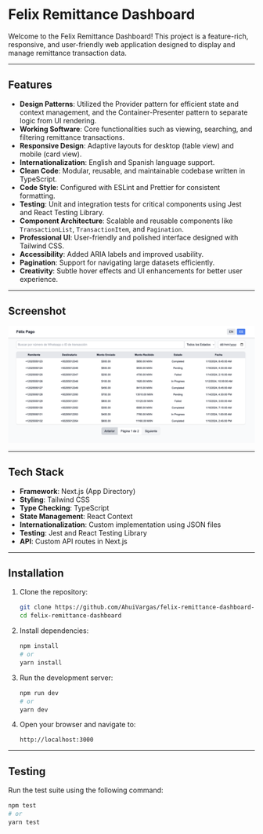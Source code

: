 # Felix Remittance Dashboard

Welcome to the Felix Remittance Dashboard! This project is a feature-rich, responsive, and user-friendly web application designed to display and manage remittance transaction data.

---

## Features

- **Design Patterns**: Utilized the Provider pattern for efficient state and context management, and the Container-Presenter pattern to separate logic from UI rendering.
- **Working Software**: Core functionalities such as viewing, searching, and filtering remittance transactions.
- **Responsive Design**: Adaptive layouts for desktop (table view) and mobile (card view).
- **Internationalization**: English and Spanish language support.
- **Clean Code**: Modular, reusable, and maintainable codebase written in TypeScript.
- **Code Style**: Configured with ESLint and Prettier for consistent formatting.
- **Testing**: Unit and integration tests for critical components using Jest and React Testing Library.
- **Component Architecture**: Scalable and reusable components like `TransactionList`, `TransactionItem`, and `Pagination`.
- **Professional UI**: User-friendly and polished interface designed with Tailwind CSS.
- **Accessibility**: Added ARIA labels and improved usability.
- **Pagination**: Support for navigating large datasets efficiently.
- **Creativity**: Subtle hover effects and UI enhancements for better user experience.

---

## Screenshot


![Screenshot of Felix Remittance Dashboard](public/screenshot.png)

---

## Tech Stack

- **Framework**: Next.js (App Directory)
- **Styling**: Tailwind CSS
- **Type Checking**: TypeScript
- **State Management**: React Context
- **Internationalization**: Custom implementation using JSON files
- **Testing**: Jest and React Testing Library
- **API**: Custom API routes in Next.js

---

## Installation

1. Clone the repository:
   ```bash
   git clone https://github.com/AhuiVargas/felix-remittance-dashboard-next.git
   cd felix-remittance-dashboard
   ```

2. Install dependencies:
   ```bash
   npm install
   # or
   yarn install
   ```

3. Run the development server:
   ```bash
   npm run dev
   # or
   yarn dev
   ```

4. Open your browser and navigate to:
   ```
   http://localhost:3000
   ```

---

## Testing

Run the test suite using the following command:
```bash
npm test
# or
yarn test
```

